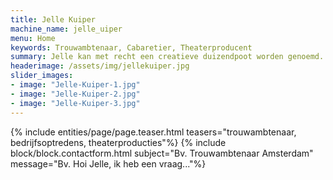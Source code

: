 ```yaml
---
title: Jelle Kuiper
machine_name: jelle_uiper
menu: Home
keywords: Trouwambtenaar, Cabaretier, Theaterproducent
summary: Jelle kan met recht een creatieve duizendpoot worden genoemd. Hij is cabaretier en verzorgt optredens op maat. Hij is officieel trouwambtenaar in heel Nederland. Ook is hij theaterproducent van o.a. Judas, naar de bestseller van Astrid Holleeder en de Buurman en Buurman voorstellingen. En…hij is de regisseur van Stefano Keizers.
headerimage: /assets/img/jellekuiper.jpg
slider_images:
- image: "Jelle-Kuiper-1.jpg"
- image: "Jelle-Kuiper-2.jpg"
- image: "Jelle-Kuiper-3.jpg"
---
```


{% include entities/page/page.teaser.html teasers="trouwambtenaar, bedrijfsoptredens, theaterproducties"%}
{% include block/block.contactform.html subject="Bv. Trouwambtenaar Amsterdam" message="Bv. Hoi Jelle, ik heb een vraag..."%}
